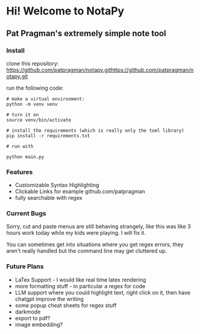 # Hi!  Welcome to NotaPy
## Pat Pragman's extremely simple note tool

### Install

clone this repository:  https://github.com/patpragman/notapy.githttps://github.com/patpragman/notapy.git

run the following code:
```
# make a virtual environment:
python -m venv venv

# turn it on
source venv/bin/activate

# install the requirements (which is really only the toml library)
pip install -r requirements.txt

# run with

python main.py
```


### Features

* Customizable Syntax Highlighting
* Clickable Links for example github.com/patpragman
* fully searchable with regex

### Current Bugs

Sorry, cut and paste menus are still behaving strangely, like this was like 3 hours work today while my kids were playing.
I will fix it.

You can sometimes get into situations where you get regex errors, they aren't really handled but the command line may
get cluttered up.


### Future Plans

* LaTex Support - I would like real time latex rendering
* more formatting stuff - in particular a regex for code
* LLM support where you could highlight text, right click on it, then have chatgpt improve the writing
* some popup cheat sheets for regex stuff
* darkmode
* export to pdf?
* image embedding?
